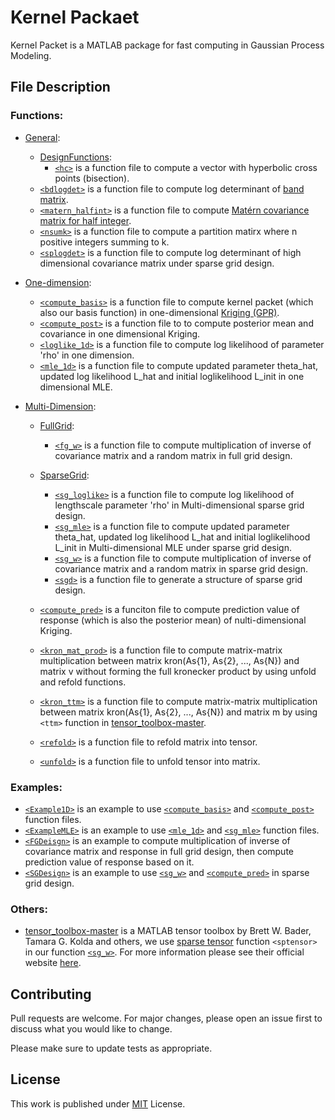 # Kernel Packaet
Kernel Packet is a MATLAB package for fast computing in Gaussian Process Modeling. 

## File Description
### Functions:
* [General](https://github.com/HChen19/kernel_packet/tree/main/Functions/General): 
  * [DesignFunctions](https://github.com/HChen19/kernel_packet/tree/main/Functions/General/DesignFunctions):
    * [`<hc>`](https://github.com/HChen19/kernel_packet/tree/main/Functions/General/DesignFunctions/hc.m) is a function file to compute a vector with hyperbolic cross points (bisection).
  * [`<bdlogdet>`](https://github.com/HChen19/kernel_packet/blob/main/Functions/General/bdlogdet.m) is a function file to compute log determinant of [band matrix](https://en.wikipedia.org/wiki/Band_matrix#:~:text=In%20mathematics%2C%20particularly%20matrix%20theory,more%20diagonals%20on%20either%20side.).
  * [`<matern_halfint>`](https://github.com/HChen19/kernel_packet/blob/main/Functions/General/matern_halfint.m) is a function file to compute [Mat&eacute;rn covariance matrix for half integer](https://en.wikipedia.org/wiki/Mat%C3%A9rn_covariance_function#Simplification_for_%CE%BD_half_integer).
  * [`<nsumk>`](https://github.com/HChen19/kernel_packet/blob/main/Functions/General/nsumk.m) is a function file to compute a partition matirx where n positive integers summing to k.
  * [`<splogdet>`](https://github.com/HChen19/kernel_packet/blob/main/Functions/General/splogdet.m) is a function file to compute log determinant of high dimensional covariance matrix under sparse grid design.
 

* [One-dimension](https://github.com/HChen19/kernel_packet/tree/main/Functions/One-Dimension):
  * [`<compute_basis>`](https://github.com/HChen19/kernel_packet/blob/main/Functions/One-Dimension/compute_basis.m) is a function file to compute kernel packet (which also our basis function) in one-dimensional [Kriging (GPR)](https://en.wikipedia.org/wiki/Kriging).
  * [`<compute_post>`](https://github.com/HChen19/kernel_packet/blob/main/Functions/One-Dimension/compute_post.m) is a function file to to compute posterior mean and covariance in one dimensional Kriging.
  * [`<loglike_1d>`](https://github.com/HChen19/kernel_packet/blob/main/Functions/One-Dimension/loglike_1d.m) is a function file to compute log likelihood of parameter 'rho' in one dimension.
  * [`<mle_1d>`](https://github.com/HChen19/kernel_packet/blob/main/Functions/One-Dimension/mle_1d.m) is a function file to compute updated parameter theta_hat, updated log likelihood L_hat and initial loglikelihood L_init in one dimensional MLE.


* [Multi-Dimension](https://github.com/HChen19/kernel_packet/tree/main/Functions/Multi-Dimension):
  * [FullGrid](https://github.com/HChen19/kernel_packet/tree/main/Functions/Multi-Dimension/FullGrid):
    * [`<fg_w>`](https://github.com/HChen19/kernel_packet/blob/main/Functions/Multi-Dimension/FullGrid/fg_w.m) is a function file to compute multiplication of inverse of covariance matrix and a random matrix in full grid design.
  * [SparseGrid](https://github.com/HChen19/kernel_packet/tree/main/Functions/Multi-Dimension/SparseGrid): 
    * [`<sg_loglike>`](https://github.com/HChen19/kernel_packet/blob/main/Functions/Multi-Dimension/SparseGrid/sg_loglike.m) is a function file to compute log likelihood of lengthscale parameter 'rho' in Multi-dimensional sparse grid design.
    * [`<sg_mle>`](https://github.com/HChen19/kernel_packet/blob/main/Functions/Multi-Dimension/SparseGrid/sg_mle.m) is a function file to compute updated parameter theta_hat, updated log likelihood L_hat and initial loglikelihood L_init in Multi-dimensional MLE under sparse grid design.
    * [`<sg_w>`](https://github.com/HChen19/kernel_packet/blob/main/Functions/Multi-Dimension/SparseGrid/sg_w.m) is a function file to compute multiplication of inverse of covariance matrix and a random matrix in sparse grid design.
    * [`<sgd>`](https://github.com/HChen19/kernel_packet/blob/main/Functions/Multi-Dimension/SparseGrid/sgd.m) is a function file to generate a structure of sparse grid design.
   
  * [`<compute_pred>`](https://github.com/HChen19/kernel_packet/tree/main/Functions/Multi-Dimension/compute_pred.m) is a funciton file to compute prediction value of response (which is also the posterior mean) of nulti-dimensional Kriging.
  * [`<kron_mat_prod>`](https://github.com/HChen19/kernel_packet/tree/main/Functions/Multi-Dimension/kron_mat_prod.m) is a function file to compute matrix-matrix multiplication between matrix kron(As{1}, As{2}, ..., As{N}) and matrix v without forming the full kronecker product by using unfold and refold functions.
  * [`<kron_ttm>`](https://github.com/HChen19/kernel_packet/blob/main/Functions/Multi-Dimension/kron_ttm.m) is a function file to compute matrix-matrix multiplication between matrix kron(As{1}, As{2}, ..., As{N}) and matrix m by using `<ttm>` function in [tensor_toolbox-master](https://github.com/HChen19/kernel_packet/tree/main/tensor_toolbox-master).
  * [`<refold>`](https://github.com/HChen19/kernel_packet/tree/main/Functions/Multi-Dimension/refold.m) is a function file to refold matrix into tensor.
  * [`<unfold>`](https://github.com/HChen19/kernel_packet/tree/main/Functions/Multi-Dimension/unfold.m) is a function file to unfold tensor into matrix.
 
  
### Examples:
  * [`<Example1D>`](https://github.com/HChen19/kernel_packet/blob/main/Example1D.m) is an example to use [`<compute_basis>`](https://github.com/HChen19/kernel_packet/blob/main/Functions/One-Dimension/compute_basis.m) and [`<compute_post>`](https://github.com/HChen19/kernel_packet/blob/main/Functions/One-Dimension/compute_post.m) function files. 
  * [`<ExampleMLE>`](https://github.com/HChen19/kernel_packet/blob/main/ExampleMLE.m) is an example to use [`<mle_1d>`](https://github.com/HChen19/kernel_packet/blob/main/Functions/One-Dimension/mle_1d.m) and [`<sg_mle>`](https://github.com/HChen19/kernel_packet/blob/main/Functions/Multi-Dimension/SparseGrid/sg_mle.m) function files.
  * [`<FGDeisgn>`](https://github.com/HChen19/kernel_packet/blob/main/FGDesign.m) is an example to compute multiplication of inverse of covariance matrix and response in full grid design, then compute prediction value of response based on it.
  * [`<SGDesign>`](https://github.com/HChen19/kernel_packet/blob/main/SGDesign.m) is an example to use [`<sg_w>`](https://github.com/HChen19/kernel_packet/blob/main/Functions/Multi-Dimension/SparseGrid/sg_w.m) and [`<compute_pred>`](https://github.com/HChen19/kernel_packet/tree/main/Functions/Multi-Dimension/compute_pred.m) in sparse grid design.
   
### Others:
  * [tensor_toolbox-master](https://github.com/HChen19/kernel_packet/tree/main/tensor_toolbox-master) is a MATLAB tensor toolbox by Brett W. Bader, Tamara G. Kolda and others, we use [sparse tensor](https://www.tensortoolbox.org/sptensor_doc.html) function `<sptensor>` in our function [`<sg_w>`](https://github.com/HChen19/kernel_packet/blob/main/Functions/Multi-Dimension/SparseGrid/sg_w.m). For more information please see their official website [here](https://www.tensortoolbox.org/).

## Contributing
Pull requests are welcome. For major changes, please open an issue first to discuss what you would like to change.

Please make sure to update tests as appropriate.

## License
This work is published under [MIT](https://choosealicense.com/licenses/mit/) License.
